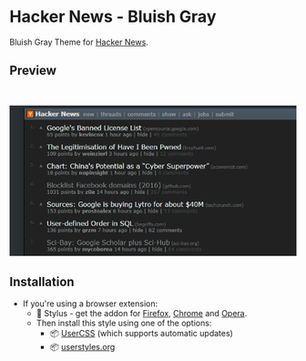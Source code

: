 # Hacker News - Bluish Gray

Bluish Gray Theme for [Hacker News](https://news.ycombinator.com/).

## Preview
<br />
<p align="center">
  <img src="/images/main_view.png" alt="Main View">

## Installation

* If you're using a browser extension:
  * 🎨 Stylus - get the addon for [Firefox](https://addons.mozilla.org/en-US/firefox/addon/styl-us/), [Chrome](https://chrome.google.com/webstore/detail/stylus/clngdbkpkpeebahjckkjfobafhncgmne) and [Opera](https://addons.opera.com/en-gb/extensions/details/stylus/). <br>
  * Then install this style using one of the options:
    * 📦 [UserCSS](https://raw.githubusercontent.com/pyxelr/Hacker_News_-_Bluish_Gray/master/Style.user.css) (which supports automatic updates)
    * 📦 [userstyles.org](https://userstyles.org/styles/157400/hacker-news-bluish-gray-2020)
